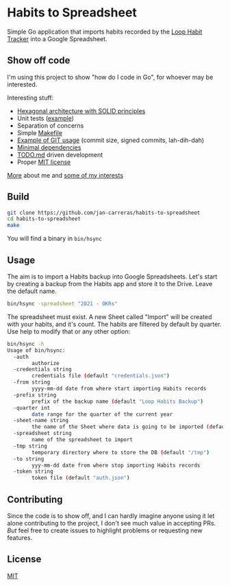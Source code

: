 # Habits to Spreadsheet

Simple Go application that imports habits recorded by
the [Loop Habit Tracker](https://play.google.com/store/apps/details?id=org.isoron.uhabits&hl=en&gl=US)
into a Google Spreadsheet.

## Show off code

I'm using this project to show "how do I code in Go", for whoever may be interested.

Interesting stuff:

* [Hexagonal architecture with SOLID principles](https://github.com/jan-carreras/habits-to-spreadsheet/tree/master/internal)
* Unit tests
  ([example](https://github.com/jan-carreras/habits-to-spreadsheet/blob/master/internal/domain/habit_service_test.go))
* Separation of concerns
* Simple [Makefile](https://github.com/jan-carreras/habits-to-spreadsheet/blob/master/Makefile)
* [Example of GIT usage](https://github.com/jan-carreras/habits-to-spreadsheet/commits/master) (commit size, signed
  commits, lah-dih-dah)
* [Minimal dependencies](https://github.com/jan-carreras/habits-to-spreadsheet/blob/master/go.mod)
* [TODO.md](https://github.com/jan-carreras/habits-to-spreadsheet/blob/master/TODO.md) driven development
* Proper [MIT license](https://github.com/jan-carreras/habits-to-spreadsheet/blob/master/LICENSE)

[More](https://jcarreras.es/) about me and [some of my interests](https://bitbucket.org/jcarreras/books/src/master/)

## Build

```bash
git clone https://github.com/jan-carreras/habits-to-spreadsheet
cd habits-to-spreadsheet
make
```

You will find a binary in `bin/hsync`

## Usage

The aim is to import a Habits backup into Google Spreadsheets. Let's start by creating a backup from the Habits app and
store it to the Drive. Leave the default name.

```bash
bin/hsync -spreadsheet "2021 - OKRs"
```

The spreadsheet must exist. A new Sheet called "Import" will be created with your habits, and it's count. The habits are
filtered by default by quarter. Use help to modify that or any other option:

```bash
bin/hsync -h
Usage of bin/hsync:
  -auth
        authorize
  -credentials string
        credentials file (default "credentials.json")
  -from string
        yyyy-mm-dd date from where start importing Habits records
  -prefix string
        prefix of the backup name (default "Loop Habits Backup")
  -quarter int
        date range for the quarter of the current year
  -sheet-name string
        the name of the Sheet where data is going to be imported (default "Import")
  -spreadsheet string
        name of the spreadsheet to import
  -tmp string
        temporary directory where to store the DB (default "/tmp")
  -to string
        yyy-mm-dd date from where stop importing Habits records
  -token string
        token file (default "auth.json")
```

## Contributing

Since the code is to show off, and I can hardly imagine anyone using it let alone contributing to the project, I don't
see much value in accepting PRs. _But_ feel free to create issues to highlight problems or requesting new features.

## License

[MIT](https://choosealicense.com/licenses/mit/)